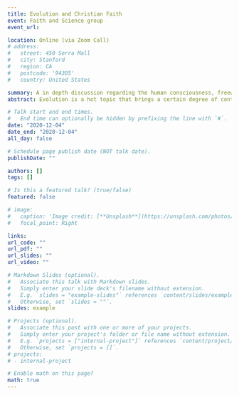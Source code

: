 ```yaml
---
title: Evolution and Christian Faith
event: Faith and Science group
event_url: 

location: Online (via Zoom Call)
# address:
#   street: 450 Serra Mall
#   city: Stanford
#   region: CA
#   postcode: '94305'
#   country: United States

summary: A in depth discussion regarding the human consciousness, freewill, and the laws of nature.
abstract: Evolution is a hot topic that brings a certain degree of controversy in Christian circles today. The main question we seek to address is- "Is evolution and the Christian faith compatible?". Does science provide a compelling case for evolution? It is my pleasure to say that this event turned out to be quite successful with over 40 attendees!

# Talk start and end times.
#   End time can optionally be hidden by prefixing the line with `#`.
date: "2020-12-04"
date_end: "2020-12-04"
all_day: false

# Schedule page publish date (NOT talk date).
publishDate: ""

authors: []
tags: []

# Is this a featured talk? (true/false)
featured: false

# image:
#   caption: 'Image credit: [**Unsplash**](https://unsplash.com/photos/bzdhc5b3Bxs)'
#   focal_point: Right

links:
url_code: ""
url_pdf: ""
url_slides: ""
url_video: ""

# Markdown Slides (optional).
#   Associate this talk with Markdown slides.
#   Simply enter your slide deck's filename without extension.
#   E.g. `slides = "example-slides"` references `content/slides/example-slides.md`.
#   Otherwise, set `slides = ""`.
slides: example

# Projects (optional).
#   Associate this post with one or more of your projects.
#   Simply enter your project's folder or file name without extension.
#   E.g. `projects = ["internal-project"]` references `content/project/deep-learning/index.md`.
#   Otherwise, set `projects = []`.
# projects:
# - internal-project

# Enable math on this page?
math: true
---
```


